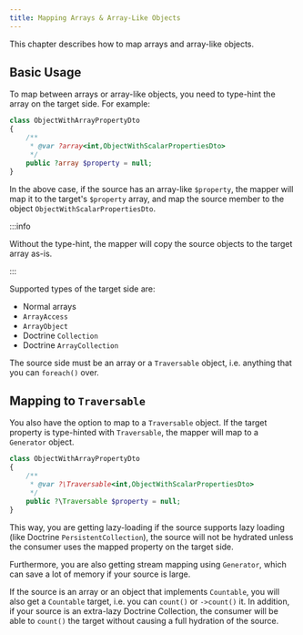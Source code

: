 ```yaml
---
title: Mapping Arrays & Array-Like Objects
---
```


This chapter describes how to map arrays and array-like objects.

## Basic Usage

To map between arrays or array-like objects, you need to type-hint the array
on the target side. For example:

```php
class ObjectWithArrayPropertyDto
{
    /**
     * @var ?array<int,ObjectWithScalarPropertiesDto>
     */
    public ?array $property = null;
}
```

In the above case, if the source has an array-like `$property`, the mapper will
map it to the target's `$property` array, and map the source member to the
object `ObjectWithScalarPropertiesDto`.

:::info

Without the type-hint, the mapper will copy the source objects to the target
array as-is.

:::

Supported types of the target side are:

* Normal arrays
* `ArrayAccess`
* `ArrayObject`
* Doctrine `Collection`
* Doctrine `ArrayCollection`

The source side must be an array or a `Traversable` object, i.e. anything that
you can `foreach()` over.

## Mapping to `Traversable`

You also have the option to map to a `Traversable` object. If the target
property is type-hinted with `Traversable`, the mapper will map to a `Generator`
object.

```php
class ObjectWithArrayPropertyDto
{
    /**
     * @var ?\Traversable<int,ObjectWithScalarPropertiesDto>
     */
    public ?\Traversable $property = null;
}
```

This way, you are getting lazy-loading if the source supports lazy loading (like
Doctrine `PersistentCollection`), the source will not be hydrated unless the
consumer uses the mapped property on the target side.

Furthermore, you are also getting stream mapping using `Generator`, which can
save a lot of memory if your source is large.

If the source is an array or an object that implements `Countable`, you will
also get a `Countable` target, i.e. you can `count()` or `->count()` it. In
addition, if your source is an extra-lazy Doctrine Collection, the consumer will
be able to `count()` the target without causing a full hydration of the source.